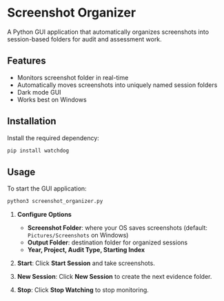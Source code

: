 # Screenshot Organizer

A Python GUI application that automatically organizes screenshots into session-based folders for audit and assessment work.

## Features
- Monitors screenshot folder in real-time
- Automatically moves screenshots into uniquely named session folders
- Dark mode GUI
- Works best on Windows

## Installation
Install the required dependency:
```bash
pip install watchdog
```

## Usage
To start the GUI application:
```bash
python3 screenshot_organizer.py
```

1. **Configure Options**  
   - **Screenshot Folder**: where your OS saves screenshots (default: `Pictures/Screenshots` on Windows)  
   - **Output Folder**: destination folder for organized sessions  
   - **Year, Project, Audit Type, Starting Index**

2. **Start**: Click **Start Session** and take screenshots.  
3. **New Session**: Click **New Session** to create the next evidence folder.  
4. **Stop**: Click **Stop Watching** to stop monitoring.
